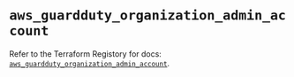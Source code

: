 # `aws_guardduty_organization_admin_account`

Refer to the Terraform Registory for docs: [`aws_guardduty_organization_admin_account`](https://registry.terraform.io/providers/hashicorp/aws/5.6.2/docs/resources/guardduty_organization_admin_account).
